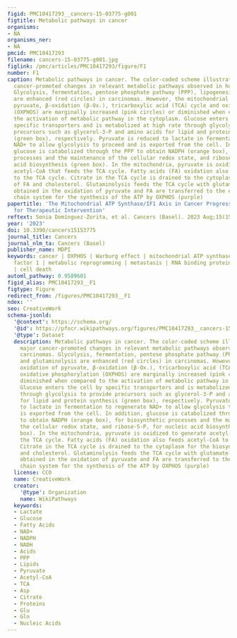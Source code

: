 ```yaml
---
figid: PMC10417293__cancers-15-03775-g001
figtitle: Metabolic pathways in cancer
organisms:
- NA
organisms_ner:
- NA
pmcid: PMC10417293
filename: cancers-15-03775-g001.jpg
figlink: /pmc/articles/PMC10417293/figure/F1
number: F1
caption: Metabolic pathways in cancer. The color-coded scheme illustrates the major
  cancer-promoted changes in relevant metabolic pathways observed in human carcinomas.
  Glycolysis, fermentation, pentose phosphate pathway (PPP), lipogenesis and glutaminolysis
  are enhanced (red circles) in carcinomas. However, the mitochondrial oxidation of
  pyruvate, β-oxidation (β-Ox.), tricarboxylic acid (TCA) cycle and oxidative phosphorylation
  (OXPHOS) are marginally increased (pink circles) or diminished when compared to
  the activation of metabolic pathway in the cytoplasm. Glucose enters the cell by
  specific transporters and is metabolized at high rate through glycolysis to provide
  precursors such as glycerol-3-P and amino acids for lipid and protein synthesis
  (green box), respectively. Pyruvate is reduced to lactate in fermentation to regenerate
  NAD+ to allow glycolysis to proceed and is exported from the cell. In addition,
  glucose is catabolized through the PPP to obtain NADPH (orange box), for biosynthetic
  processes and the maintenance of the cellular redox state, and ribose-5-P, for nucleic
  acid biosynthesis (green box). In the mitochondria, pyruvate is oxidized to generate
  acetyl-CoA that feeds the TCA cycle. Fatty acids (FA) oxidation also feeds acetyl-CoA
  to the TCA cycle. Citrate in the TCA cycle is drained to the cytoplasm for the biosynthesis
  of FA and cholesterol. Glutaminolysis feeds the TCA cycle with glutamate. The electrons
  obtained in the oxidation of pyruvate and FA are transferred to the electron transport
  chain system for the synthesis of the ATP by OXPHOS (purple)
papertitle: 'The Mitochondrial ATP Synthase/IF1 Axis in Cancer Progression: Targets
  for Therapeutic Intervention'
reftext: Sonia Domínguez-Zorita, et al. Cancers (Basel). 2023 Aug;15(15).
year: '2023'
doi: 10.3390/cancers15153775
journal_title: Cancers
journal_nlm_ta: Cancers (Basel)
publisher_name: MDPI
keywords: cancer | OXPHOS | Warburg effect | mitochondrial ATP synthase | ATPase inhibitory
  factor 1 | metabolic reprogramming | metastasis | RNA binding proteins | mitohormesis
  | cell death
automl_pathway: 0.9589601
figid_alias: PMC10417293__F1
figtype: Figure
redirect_from: /figures/PMC10417293__F1
ndex: ''
seo: CreativeWork
schema-jsonld:
  '@context': https://schema.org/
  '@id': https://pfocr.wikipathways.org/figures/PMC10417293__cancers-15-03775-g001.html
  '@type': Dataset
  description: Metabolic pathways in cancer. The color-coded scheme illustrates the
    major cancer-promoted changes in relevant metabolic pathways observed in human
    carcinomas. Glycolysis, fermentation, pentose phosphate pathway (PPP), lipogenesis
    and glutaminolysis are enhanced (red circles) in carcinomas. However, the mitochondrial
    oxidation of pyruvate, β-oxidation (β-Ox.), tricarboxylic acid (TCA) cycle and
    oxidative phosphorylation (OXPHOS) are marginally increased (pink circles) or
    diminished when compared to the activation of metabolic pathway in the cytoplasm.
    Glucose enters the cell by specific transporters and is metabolized at high rate
    through glycolysis to provide precursors such as glycerol-3-P and amino acids
    for lipid and protein synthesis (green box), respectively. Pyruvate is reduced
    to lactate in fermentation to regenerate NAD+ to allow glycolysis to proceed and
    is exported from the cell. In addition, glucose is catabolized through the PPP
    to obtain NADPH (orange box), for biosynthetic processes and the maintenance of
    the cellular redox state, and ribose-5-P, for nucleic acid biosynthesis (green
    box). In the mitochondria, pyruvate is oxidized to generate acetyl-CoA that feeds
    the TCA cycle. Fatty acids (FA) oxidation also feeds acetyl-CoA to the TCA cycle.
    Citrate in the TCA cycle is drained to the cytoplasm for the biosynthesis of FA
    and cholesterol. Glutaminolysis feeds the TCA cycle with glutamate. The electrons
    obtained in the oxidation of pyruvate and FA are transferred to the electron transport
    chain system for the synthesis of the ATP by OXPHOS (purple)
  license: CC0
  name: CreativeWork
  creator:
    '@type': Organization
    name: WikiPathways
  keywords:
  - Lactate
  - Glucose
  - Fatty Acids
  - NAD+
  - NADPH
  - NADH
  - Acids
  - PPP
  - Lipids
  - Pyruvate
  - Acetyl-CoA
  - TCA
  - Asp
  - Citrate
  - Proteins
  - Glu
  - Gln
  - Nucleic Acids
---
```


